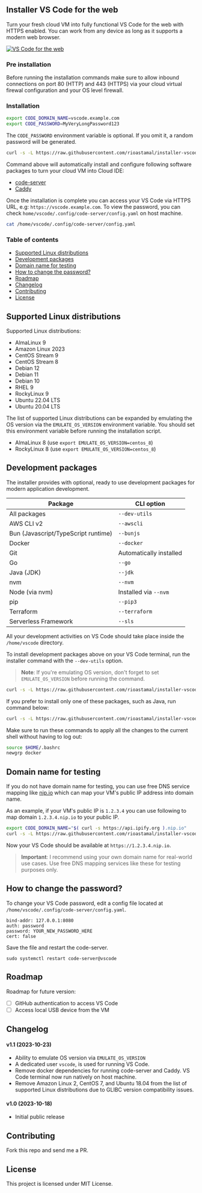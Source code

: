 ## Installer VS Code for the web

Turn your fresh cloud VM into fully functional VS Code for the web with HTTPS enabled. You can work from any device as long as it supports a modern web browser.

[![VS Code for the web](https://github-production-user-asset-6210df.s3.amazonaws.com/469847/275779903-a1b52a3a-6dd7-4b6a-a754-3071fb662ac5.jpg)](https://github-production-user-asset-6210df.s3.amazonaws.com/469847/275777169-60a3fe97-3296-479a-a772-4c0649ff794b.png)

### Pre installation

Before running the installation commands make sure to allow inbound connections on port 80 (HTTP) and 443 (HTTPS) via your cloud virtual firewal configuration and your OS level firewall.

### Installation

```sh
export CODE_DOMAIN_NAME=vscode.example.com
export CODE_PASSWORD=MyVeryLongPassword123
```

The `CODE_PASSWORD` environment variable is optional. If you omit it, a random password will be generated.

```sh
curl -s -L https://raw.githubusercontent.com/rioastamal/installer-vscode-for-web/main/install.sh | bash -s -- --core
```

Command above will automatically install and configure following software packages to turn your cloud VM into Cloud IDE:

- [code-server](https://github.com/coder/code-server)
- [Caddy](https://caddyserver.com/)

Once the installation is complete you can access your VS Code via HTTPS URL, e.g: `https://vscode.example.com`. To view the password, you can check `home/vscode/.config/code-server/config.yaml` on host machine.

```sh
cat /home/vscode/.config/code-server/config.yaml
```

### Table of contents

- [Supported Linux distributions](#supported-linux-distributions)
- [Development packages](#development-packages)
- [Domain name for testing](#domain-name-for-testing)
- [How to change the password?](#how-to-change-the-password)
- [Roadmap](#roadmap)
- [Changelog](#changelog)
- [Contributing](#contributing)
- [License](#license)

## Supported Linux distributions

Supported Linux distributions:

- AlmaLinux 9
- Amazon Linux 2023
- CentOS Stream 9 
- CentOS Stream 8
- Debian 12
- Debian 11
- Debian 10
- RHEL 9
- RockyLinux 9
- Ubuntu 22.04 LTS
- Ubuntu 20.04 LTS

The list of supported Linux distributions can be expanded by emulating the OS version via the `EMULATE_OS_VERSION` environment variable. You should set this environment variable before running the installation script.

- AlmaLinux 8 (use `export EMULATE_OS_VERSION=centos_8`)
- RockyLinux 8 (use `export EMULATE_OS_VERSION=centos_8`)

## Development packages

The installer provides with optional, ready to use development packages for modern application development.

Package | CLI option
--------|-----------
All packages | `--dev-utils`
AWS CLI v2 | `--awscli`
Bun (Javascript/TypeScript runtime) | `--bunjs`
Docker | `--docker`
Git | Automatically installed
Go | `--go`
Java (JDK) | `--jdk`
nvm | `--nvm`
Node (via nvm) | Installed via `--nvm`
pip | `--pip3`
Terraform | `--terraform`
Serverless Framework | `--sls`

All your development activities on VS Code should take place inside the `/home/vscode` directory.

To install development packages above on your VS Code terminal, run the installer command with the `--dev-utils` option.

> **Note**: If you're emulating OS version, don't forget to set `EMULATE_OS_VERSION` before running the command.

```sh
curl -s -L https://raw.githubusercontent.com/rioastamal/installer-vscode-for-web/main/install.sh | bash -s -- --dev-utils
```

If you prefer to install only one of these packages, such as Java, run command below:

```sh
curl -s -L https://raw.githubusercontent.com/rioastamal/installer-vscode-for-web/main/install.sh | bash -s -- --jdk
```

Make sure to run these commands to apply all the changes to the current shell without having to log out:

```sh
source $HOME/.bashrc
newgrp docker
```

## Domain name for testing

If you do not have domain name for testing, you can use free DNS service mapping like [nip.io](https://nip.io) which can map your VM's public IP address into domain name.

As an example, if your VM's public IP is `1.2.3.4` you can use following to map domain `1.2.3.4.nip.io` to your public IP.

```sh
export CODE_DOMAIN_NAME="$( curl -s https://api.ipify.org ).nip.io"
curl -s -L https://raw.githubusercontent.com/rioastamal/installer-vscode-for-web/main/install.sh | bash -s -- --core
```

Now your VS Code should be available at `https://1.2.3.4.nip.io`.

> **Important**: I recommend using your own domain name for real-world use cases. Use free DNS mapping services like these for testing purposes only.

## How to change the password?

To change your VS Code password, edit a config file located at `/home/vscode/.config/code-server/config.yaml`.

```
bind-addr: 127.0.0.1:8080
auth: password
password: YOUR_NEW_PASSWORD_HERE
cert: false
```

Save the file and restart the code-server.

```
sudo systemctl restart code-server@vscode
```

## Roadmap

Roadmap for future version:

- [ ] GitHub authentication to access VS Code
- [ ] Access local USB device from the VM

## Changelog

#### v1.1 (2023-10-23)

- Ability to emulate OS version via `EMULATE_OS_VERSION`
- A dedicated user `vscode`, is used for running VS Code.
- Remove docker dependencies for running code-server and Caddy. VS Code terminal now run natively on host machine.
- Remove Amazon Linux 2, CentOS 7, and Ubuntu 18.04 from the list of supported Linux distributions due to GLIBC version compatibility issues.

#### v1.0 (2023-10-18)

- Initial public release

## Contributing

Fork this repo and send me a PR.

## License

This project is licensed under MIT License.
